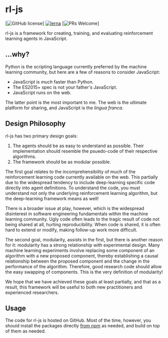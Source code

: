 # rl-js

[![GitHub license](https://img.shields.io/badge/license-MIT-blue.svg)]
[![lerna](https://img.shields.io/badge/maintained%20with-lerna-cc00ff.svg)](https://lernajs.io/)
[![PRs Welcome](https://img.shields.io/badge/PRs-welcome-brightgreen.svg)]

rl-js is a framework for creating, training, and evaluating reinforcement learning agents in JavaScript. 

## ...why?

Python is the scripting language currently preferred by the machine learning community, but here are a few of reasons to consider JavaScript:

* JavaScript is *much* faster than Python.
* The ES2015+ spec is not your father's JavaScript.
* JavaScript runs on the web.

The latter point is the most important to me.
The web is the ultimate platform for sharing, and JavaScript is the *lingua franca*.

## Design Philosophy

rl-js has two primary design goals:

1. The agents should be as easy to understand as possible. Their implementation should resemble the psuedo-code of their respective algorithms.
2. The framework should be as modular possible.

The first goal relates to the incomprehensibility of much of the reinforcement learning code currently available on the web.
This partially due to the widespread tendency to include deep-learning specific code directly into agent definitions.
To understand the code, you must understand not only the underlying reinforcement learning algorithm, but the deep-learning framework means as well!

There is a broader issue at play, however, which is the widespread disinterest in software engineering fundamentals within the machine learning community.
Ugly code often leads to the tragic result of code not being shared at all, hurting reproducibility.
When code is shared, it is often hard to extend or modify, making follow-up work more difficult.

The second goal, modularity, assists in the first, but there is another reason for it: modularity has a strong relationship with experimental design.
Many machine learning experiments involve replacing some component of an algorithm with a new proposed component, thereby establishing a causal relationship between the proposed component and the change in the performance of the algorithm.
Therefore, good research code should allow the easy swapping of components. 
This is the very definition of modularity!

We hope that we have achieved these goals at least partially, and that as a result, this framework will be useful to both new practitioners and experienced researchers.

## Usage

The code for rl-js is hosted on GitHub. 
Most of the time, however, you should install the packages directly [from npm](https://www.npmjs.com/search?q=%40rl-js) as needed, and build on top of them as needed.
